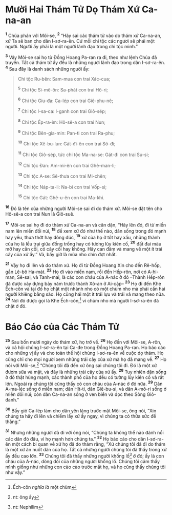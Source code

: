 # Mười Hai Thám Tử Dọ Thám Xứ Ca-na-an

<sup><b>1</b></sup> Chúa phán với Môi-se, <sup><b>2</b></sup> “Hãy sai các thám tử vào do thám xứ Ca-na-an, xứ Ta sẽ ban cho dân I-sơ-ra-ên. Cứ mỗi chi tộc các ngươi sẽ phái một người. Người ấy phải là một người lãnh đạo trong chi tộc mình.”

<sup><b>3</b></sup> Vậy Môi-se sai họ từ Ðồng Hoang Pa-ran ra đi, theo như lệnh Chúa đã truyền. Tất cả thám tử ấy đều là những người lãnh đạo trong dân I-sơ-ra-ên. <sup><b>4</b></sup> Sau đây là danh sách những người ấy:

> Chi tộc Ru-bên: Sam-mua con trai Xác-cua;
>
> <sup><b>5</b></sup> Chi tộc Si-mê-ôn: Sa-phát con trai Hô-ri;
>
> <sup><b>6</b></sup> Chi tộc Giu-đa: Ca-lép con trai Giê-phu-nê;
>
> <sup><b>7</b></sup> Chi tộc I-sa-ca: I-ganh con trai Giô-sép;
>
> <sup><b>8</b></sup> Chi tộc Ép-ra-im: Hô-sê-a con trai Nun;
>
> <sup><b>9</b></sup> Chi tộc Bên-gia-min: Pan-ti con trai Ra-phu;
>
> <sup><b>10</b></sup> Chi tộc Xê-bu-lun: Gát-đi-ên con trai Sô-đi;
>
> <sup><b>11</b></sup> Chi tộc Giô-sép, tức chi tộc Ma-na-se: Gát-đi con trai Su-si;
>
> <sup><b>12</b></sup> Chi tộc Ðan: Am-mi-ên con trai Ghê-man-li;
>
> <sup><b>13</b></sup> Chi tộc A-se: Sê-thưa con trai Mi-chên;
>
> <sup><b>14</b></sup> Chi tộc Náp-ta-li: Na-bi con trai Vốp-si;
>
> <sup><b>15</b></sup> Chi tộc Gát: Ghê-u-ên con trai Ma-khi.

<sup><b>16</b></sup> Ðó là tên của những người Môi-se sai đi do thám xứ. Môi-se đặt tên cho Hô-sê-a con trai Nun là Giô-suê.

<sup><b>17</b></sup> Môi-se sai họ đi do thám xứ Ca-na-an và căn dặn, “Hãy lên đó, đi từ miền nam lên miền đồi núi, <sup><b>18</b></sup> để xem xứ đó như thế nào, dân sống trong đó mạnh hay yếu, thưa thớt hay đông đúc, <sup><b>19</b></sup> xứ của họ ở tốt hay xấu, những thành của họ là lều trại giữa đồng trống hay có tường lũy kiên cố, <sup><b>20</b></sup> đất đai màu mỡ hay cằn cỗi, có cây cối hay không. Hãy can đảm và mang về một ít trái cây của xứ ấy.” Vả, bấy giờ là mùa nho chín đợt nhất.

<sup><b>21</b></sup> Vậy họ đi lên và do thám xứ. Họ đi từ Ðồng Hoang Xin cho đến Rê-hốp, gần Lê-bô Ha-mát. <sup><b>22</b></sup> Họ đi vào miền nam, rồi đến Hếp-rôn, nơi có A-hi-man, Sê-sai, và Tanh-mai, là các con cháu của A-nác ở đó –Thành Hếp-rôn đã được xây dựng bảy năm trước thành Xô-an ở Ai-cập– <sup><b>23</b></sup> Họ đi đến Khe Ếch-côn và tại đó họ chặt một nhánh nho có một chùm nho mà phải cần hai người khiêng bằng sào. Họ cũng hái một ít trái lựu và trái vả mang theo nữa. <sup><b>24</b></sup> Nơi đó được gọi là Khe Ếch-côn,[^1-5b7e0d00-6a35-43a9-8202-866ad47bbfab] vì chùm nho mà người I-sơ-ra-ên đã chặt ở đó.

# Báo Cáo của Các Thám Tử

<sup><b>25</b></sup> Sau bốn mươi ngày do thám xứ, họ trở về. <sup><b>26</b></sup> Họ đến với Môi-se, A-rôn, và cả hội chúng I-sơ-ra-ên tại Ca-đe trong Ðồng Hoang Pa-ran. Họ báo cáo cho những vị ấy và cho toàn thể hội chúng I-sơ-ra-ên về cuộc dọ thám. Họ cũng chỉ cho mọi người xem những trái cây của xứ mà họ đã mang về. <sup><b>27</b></sup> Họ nói với Môi-se,[^2-5b7e0d00-6a35-43a9-8202-866ad47bbfab] “Chúng tôi đã đến xứ ông sai chúng tôi đi. Ðó là một xứ đượm sữa và mật, và đây là những trái cây của xứ ấy. <sup><b>28</b></sup> Tuy nhiên dân sống ở đó thật hùng mạnh, các thành phố của họ đều có tường lũy kiên cố và rất lớn. Ngoài ra chúng tôi cũng thấy có con cháu của A-nác ở đó nữa. <sup><b>29</b></sup> Dân A-ma-léc sống ở miền nam; dân Hít-ti, dân Giê-bu-si, và dân A-mô-ri sống ở miền đồi núi; còn dân Ca-na-an sống ở ven biển và dọc theo Sông Giô-đanh.”

<sup><b>30</b></sup> Bấy giờ Ca-lép làm cho dân yên lặng trước mặt Môi-se, ông nói, “Xin chúng ta hãy đi lên và chiếm lấy xứ ấy ngay, vì chúng ta có thừa sức để thắng.”

<sup><b>31</b></sup> Nhưng những người đã đi với ông nói, “Chúng ta không thể nào đánh nổi các dân đó đâu, vì họ mạnh hơn chúng ta.” <sup><b>32</b></sup> Họ báo cáo cho dân I-sơ-ra-ên một cách bi quan về xứ họ đã do thám rằng, “Xứ chúng tôi đã đi do thám là một xứ ăn nuốt dân của họ. Tất cả những người chúng tôi đã thấy trong xứ ấy đều cao lớn. <sup><b>33</b></sup> Chúng tôi đã thấy những người khổng lồ[^3-5b7e0d00-6a35-43a9-8202-866ad47bbfab] ở đó; ấy là con cháu của A-nác, dòng dõi của những người khổng lồ. Chúng tôi cảm thấy mình giống như những con cào cào trước mắt họ, và họ cũng thấy chúng tôi như vậy.”

[^1-5b7e0d00-6a35-43a9-8202-866ad47bbfab]: Ếch-côn _nghĩa là_ một chùm

[^2-5b7e0d00-6a35-43a9-8202-866ad47bbfab]: nt: ông ấy

[^3-5b7e0d00-6a35-43a9-8202-866ad47bbfab]: nt: Nephilim

